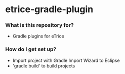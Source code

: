 # etrice-gradle-plugin #

### What is this repository for? ###

* Gradle plugins for eTrice

### How do I get set up? ###

* Import project with Gradle Import Wizard to Eclipse
* 'gradle build' to build projects